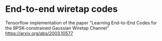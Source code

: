 # End-to-end wiretap codes

Tensorflow implementation of the paper "Learning End-to-End Codes for the BPSK-constrained Gaussian Wiretap Channel"
https://arxiv.org/abs/2003.10577

